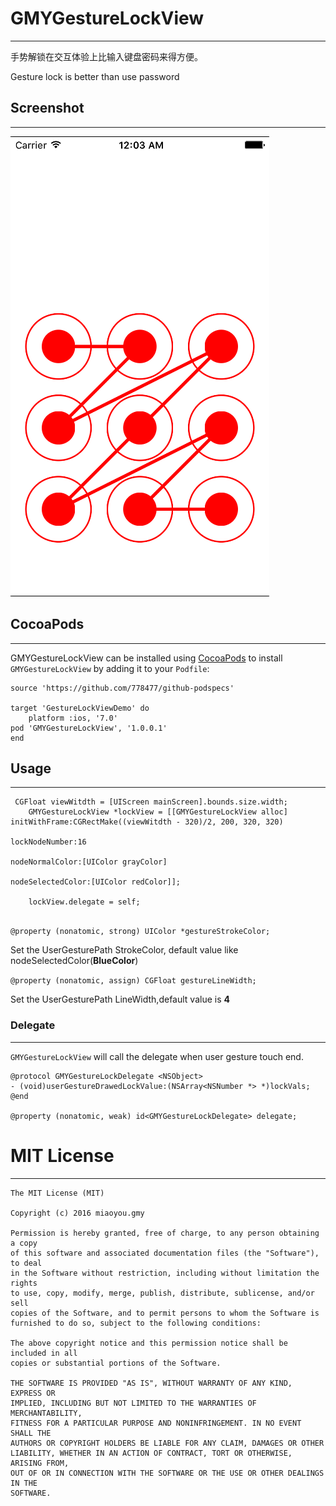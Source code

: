 # GMYGestureLockView
- - -

手势解锁在交互体验上比输入键盘密码来得方便。

Gesture lock is better than use password

## Screenshot
- - -

![snapshot](https://raw.githubusercontent.com/778477/GestureLockView/master/snapshot.png)


## CocoaPods
- - -


GMYGestureLockView can be installed using [CocoaPods](https://cocoapods.org/) to install `GMYGestureLockView` by adding it to your `Podfile`:

```
source 'https://github.com/778477/github-podspecs'

target 'GestureLockViewDemo' do
	platform :ios, '7.0'
pod 'GMYGestureLockView', '1.0.0.1'
end

```


## Usage
- - -

```
 CGFloat viewWitdth = [UIScreen mainScreen].bounds.size.width;
    GMYGestureLockView *lockView = [[GMYGestureLockView alloc] initWithFrame:CGRectMake((viewWitdth - 320)/2, 200, 320, 320)
                                                              lockNodeNumber:16
                                                             nodeNormalColor:[UIColor grayColor]
                                                           nodeSelectedColor:[UIColor redColor]];
    
    lockView.delegate = self;
            
```

`@property (nonatomic, strong) UIColor *gestureStrokeColor;` 

Set the UserGesturePath StrokeColor, default value like nodeSelectedColor(**BlueColor**)


`@property (nonatomic, assign) CGFloat gestureLineWidth;` 

Set the UserGesturePath LineWidth,default value is **4**



### Delegate
- - -

`GMYGestureLockView` will call the delegate when user gesture touch end.


```
@protocol GMYGestureLockDelegate <NSObject>
- (void)userGestureDrawedLockValue:(NSArray<NSNumber *> *)lockVals;
@end

@property (nonatomic, weak) id<GMYGestureLockDelegate> delegate;
```


# MIT License
- - -

```
The MIT License (MIT)

Copyright (c) 2016 miaoyou.gmy

Permission is hereby granted, free of charge, to any person obtaining a copy
of this software and associated documentation files (the "Software"), to deal
in the Software without restriction, including without limitation the rights
to use, copy, modify, merge, publish, distribute, sublicense, and/or sell
copies of the Software, and to permit persons to whom the Software is
furnished to do so, subject to the following conditions:

The above copyright notice and this permission notice shall be included in all
copies or substantial portions of the Software.

THE SOFTWARE IS PROVIDED "AS IS", WITHOUT WARRANTY OF ANY KIND, EXPRESS OR
IMPLIED, INCLUDING BUT NOT LIMITED TO THE WARRANTIES OF MERCHANTABILITY,
FITNESS FOR A PARTICULAR PURPOSE AND NONINFRINGEMENT. IN NO EVENT SHALL THE
AUTHORS OR COPYRIGHT HOLDERS BE LIABLE FOR ANY CLAIM, DAMAGES OR OTHER
LIABILITY, WHETHER IN AN ACTION OF CONTRACT, TORT OR OTHERWISE, ARISING FROM,
OUT OF OR IN CONNECTION WITH THE SOFTWARE OR THE USE OR OTHER DEALINGS IN THE
SOFTWARE.
```